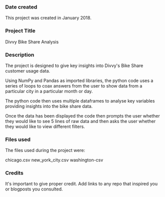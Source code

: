 ### Date created
This project was created in January 2018.

### Project Title
Divvy Bike Share Analysis

### Description
The project is designed to give key insights into Divvy's Bike Share customer usage data.

Using NumPy and Pandas as imported libraries, the python code uses a series of loops to coax answers from the user to show data from a particular city in a particular month or day.

The python code then uses multiple dataframes to analyse key variables providing insights into the bike share data.

Once the data has been displayed the code then prompts the user whether they would like to see 5 lines of raw data and then asks the user whether they would like to view different filters.

### Files used
The files used during the project were:

chicago.csv
new_york_city.csv
washington-csv

### Credits
It's important to give proper credit. Add links to any repo that inspired you or blogposts you consulted.
